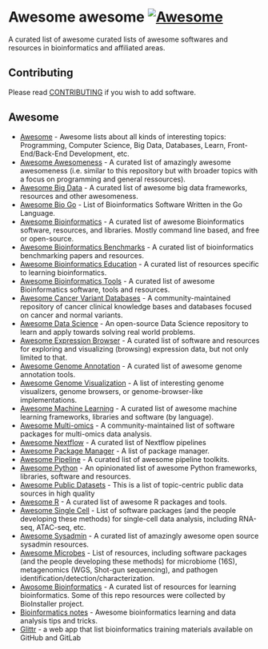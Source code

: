 # Awesome awesome [![Awesome](https://cdn.rawgit.com/sindresorhus/awesome/d7305f38d29fed78fa85652e3a63e154dd8e8829/media/badge.svg)](https://github.com/sindresorhus/awesome)

A curated list of awesome curated lists of awesome softwares and resources in bioinformatics and affiliated areas.

## Contributing
Please read [CONTRIBUTING](./CONTRIBUTING.md) if you wish to add software.

## Awesome

* [Awesome](https://github.com/sindresorhus/awesome) - Awesome lists about all kinds of interesting topics: Programming, Computer Science, Big Data, Databases, Learn, Front-End/Back-End Development, etc.
* [Awesome Awesomeness](https://github.com/bayandin/awesome-awesomeness) - A curated list of amazingly awesome awesomeness (i.e. similar to this repository but with broader topics with a focus on programming and general ressources).
* [Awesome Big Data](https://github.com/newTendermint/awesome-bigdata) - A curated list of awesome big data frameworks, resources and other awesomeness.
* [Awesome Bio Go](https://github.com/dissipative/awesome-bio-go) - List of Bioinformatics Software Written in the Go Language.
* [Awesome Bioinformatics](https://github.com/danielecook/Awesome-Bioinformatics) - A curated list of awesome Bioinformatics software, resources, and libraries. Mostly command line based, and free or open-source.
* [Awesome Bioinformatics Benchmarks](https://github.com/j-andrews7/awesome-bioinformatics-benchmarks) - A curated list of bioinformatics benchmarking papers and resources.
* [Awesome Bioinformatics Education](https://github.com/lskatz/awesome-bioinformatics-education) - A curated list of resources specific to learning bioinformatics. 
* [Awesome Bioinformatics Tools](https://github.com/ZhihaoXie/awesome-bioinformatics-tools) - A curated list of awesome Bioinformatics software, tools and resources.
* [Awesome Cancer Variant Databases](https://github.com/seandavi/awesome-cancer-variant-databases) - A community-maintained repository of cancer clinical knowledge bases and databases focused on cancer and normal variants.
* [Awesome Data Science](https://github.com/academic/awesome-datascience) - An open-source Data Science repository to learn and apply towards solving real world problems.
* [Awesome Expression Browser](https://github.com/federicomarini/awesome-expression-browser) - A curated list of software and resources for exploring and visualizing (browsing) expression data, but not only limited to that.
* [Awesome Genome Annotation](https://juke34.github.io/awesome-genome-annotation/) - A curated list of awesome genome annotation tools.
* [Awesome Genome Visualization](https://github.com/cmdcolin/awesome-genome-visualization) - A list of interesting genome visualizers, genome browsers, or genome-browser-like implementations.
* [Awesome Machine Learning](https://github.com/josephmisiti/awesome-machine-learning) - A curated list of awesome machine learning frameworks, libraries and software (by language).
* [Awesome Multi-omics](https://github.com/mikelove/awesome-multi-omics) - A community-maintained list of software packages for multi-omics data analysis.
* [Awesome Nextflow](https://github.com/nextflow-io/awesome-nextflow) - A curated list of Nextflow pipelines 
* [Awesome Package Manager](https://github.com/damon-kwok/awesome-package-manager) - A list of package manager.
* [Awesome Pipeline](https://github.com/pditommaso/awesome-pipeline) - A curated list of awesome pipeline toolkits.
* [Awesome Python](https://github.com/vinta/awesome-python) - An opinionated list of awesome Python frameworks, libraries, software and resources.
* [Awesome Public Datasets](https://github.com/awesomedata/awesome-public-datasets) - This is a list of topic-centric public data sources in high quality
* [Awesome R](https://github.com/qinwf/awesome-R) - A curated list of awesome R packages and tools.
* [Awesome Single Cell](https://github.com/seandavi/awesome-single-cell) - List of software packages (and the people developing these methods) for single-cell data analysis, including RNA-seq, ATAC-seq, etc.
* [Awesome Sysadmin](https://github.com/kahun/awesome-sysadmin/blob/master/README.md) - A curated list of amazingly awesome open source sysadmin resources. 
* [Awesome Microbes](https://github.com/stevetsa/awesome-microbes) - List of resources, including software packages (and the people developing these methods) for microbiome (16S), metagenomics (WGS, Shot-gun sequencing), and pathogen identification/detection/characterization.
* [Awosome Bioinformatics](https://github.com/openbiox/awosome-bioinformatics) - A curated list of resources for learning bioinformatics. Some of this repo resources were collected by BioInstaller project. 
* [Bioinformatics notes](https://github.com/mdozmorov/Bioinformatics_notes) - Awesome bioinformatics learning and data analysis tips and tricks.
* [Glittr](https://glittr.org/?per_page=25&sort_by=stargazers&sort_direction=desc) - a web app that list bioinformatics training materials available on GitHub and GitLab
